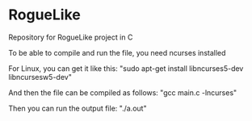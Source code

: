 # RogueLike
Repository for RogueLike project in C

To be able to compile and run the file, you need ncurses installed

For Linux, you can get it like this:
"sudo apt-get install libncurses5-dev libncursesw5-dev"

And then the file can be compiled as follows:
"gcc main.c -lncurses"

Then you can run the output file:
"./a.out"